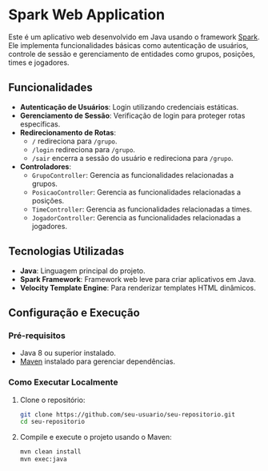 # Spark Web Application

Este é um aplicativo web desenvolvido em Java usando o framework [Spark](https://sparkjava.com/). Ele implementa funcionalidades básicas como autenticação de usuários, controle de sessão e gerenciamento de entidades como grupos, posições, times e jogadores.

## Funcionalidades

- **Autenticação de Usuários**: Login utilizando credenciais estáticas.
- **Gerenciamento de Sessão**: Verificação de login para proteger rotas específicas.
- **Redirecionamento de Rotas**:
  - `/` redireciona para `/grupo`.
  - `/login` redireciona para `/grupo`.
  - `/sair` encerra a sessão do usuário e redireciona para `/grupo`.
- **Controladores**:
  - `GrupoController`: Gerencia as funcionalidades relacionadas a grupos.
  - `PosicaoController`: Gerencia as funcionalidades relacionadas a posições.
  - `TimeController`: Gerencia as funcionalidades relacionadas a times.
  - `JogadorController`: Gerencia as funcionalidades relacionadas a jogadores.

## Tecnologias Utilizadas

- **Java**: Linguagem principal do projeto.
- **Spark Framework**: Framework web leve para criar aplicativos em Java.
- **Velocity Template Engine**: Para renderizar templates HTML dinâmicos.

## Configuração e Execução

### Pré-requisitos

- Java 8 ou superior instalado.
- [Maven](https://maven.apache.org/) instalado para gerenciar dependências.

### Como Executar Localmente

1. Clone o repositório:
   ```bash
   git clone https://github.com/seu-usuario/seu-repositorio.git
   cd seu-repositorio
   
2. Compile e execute o projeto usando o Maven:
   ```bash
   mvn clean install
   mvn exec:java

